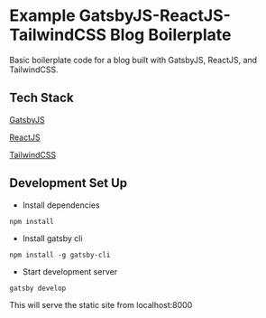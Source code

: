 # Example GatsbyJS-ReactJS-TailwindCSS Blog Boilerplate

Basic boilerplate code for a blog built with GatsbyJS, ReactJS, and TailwindCSS.

## Tech Stack

[GatsbyJS](https://www.gatsbyjs.org/docs/)

[ReactJS](https://reactjs.org/docs/getting-started.html)

[TailwindCSS](https://tailwindcss.com/docs/installation)

## Development Set Up

* Install dependencies
```shell
npm install
```

* Install gatsby cli
```shell
npm install -g gatsby-cli
```

* Start development server
```shell
gatsby develop
```

This will serve the static site from localhost:8000
